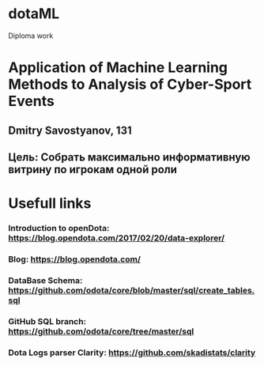 # dotaML
Diploma work
# Application of Machine Learning Methods to Analysis of Cyber-Sport Events
## Dmitry Savostyanov, 131

## Цель: Собрать максимально информативную витрину по игрокам одной роли

# Usefull links
### Introduction to openDota: https://blog.opendota.com/2017/02/20/data-explorer/
### Blog: https://blog.opendota.com/
### DataBase Schema: https://github.com/odota/core/blob/master/sql/create_tables.sql
### GitHub SQL branch: https://github.com/odota/core/tree/master/sql
### Dota Logs parser Clarity: https://github.com/skadistats/clarity
